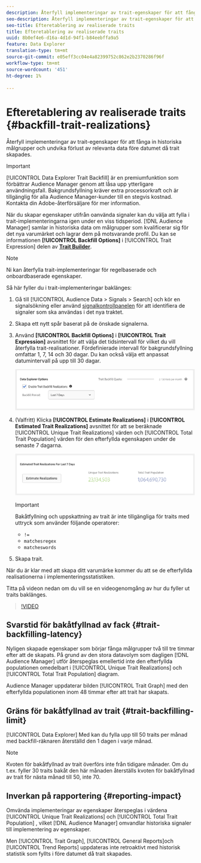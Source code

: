 ```yaml
---
description: Återfyll implementeringar av trait-egenskaper för att fånga in historiska målgrupper och undvika förlust av relevanta data före datumet då trait skapades.
seo-description: Återfyll implementeringar av trait-egenskaper för att fånga in historiska målgrupper och undvika förlust av relevanta data före datumet då trait skapades.
seo-title: Efteretablering av realiserade traits
title: Efteretablering av realiserade traits
uuid: 8b0ef4e6-d16a-4d1d-94f1-b84eebffa9a5
feature: Data Explorer
translation-type: tm+mt
source-git-commit: e05eff3cc04e4a82399752c862e2b2370286f96f
workflow-type: tm+mt
source-wordcount: '451'
ht-degree: 1%

---
```



# Efteretablering av realiserade traits {#backfill-trait-realizations}

Återfyll implementeringar av trait-egenskaper för att fånga in historiska målgrupper och undvika förlust av relevanta data före datumet då trait skapades.

>[!IMPORTANT]
>
>[!UICONTROL Data Explorer Trait Backfill] är en premiumfunktion som förbättrar Audience Manager genom att låsa upp ytterligare användningsfall. Bakgrundsfyllning kräver extra processorkraft och är tillgänglig för alla Audience Manager-kunder till en stegvis kostnad. Kontakta din Adobe-återförsäljare för mer information.

När du skapar egenskaper utifrån oanvända signaler kan du välja att fylla i trait-implementeringarna igen under en viss tidsperiod. [!DNL Audience Manager] samlar in historiska data om målgrupper som kvalificerar sig för det nya varumärket och lagrar dem på motsvarande profil. Du kan se informationen **[!UICONTROL Backfill Options]** i [!UICONTROL Trait Expression] delen av **[Trait Builder](../../features/traits/about-trait-builder.md)**.

>[!NOTE]
>
>Ni kan återfylla trait-implementeringar för regelbaserade och onboardbaserade egenskaper.

Så här fyller du i trait-implementeringar baklänges:

1. Gå till [!UICONTROL Audience Data > Signals > Search] och kör en signalsökning eller använd [signalkontrollpanelen](../../features/data-explorer/data-explorer-signals-dashboard.md) för att identifiera de signaler som ska användas i det nya traktet.
1. Skapa ett nytt spår baserat på de önskade signalerna.
1. Använd **[!UICONTROL Backfill Options]** i **[!UICONTROL Trait Expression]** avsnittet för att välja det tidsintervall för vilket du vill återfylla trait-realisationer. Fördefinierade intervall för bakgrundsfyllning omfattar 1, 7, 14 och 30 dagar. Du kan också välja ett anpassat datumintervall på upp till 30 dagar.

   ![trait-backfill](assets/signals-trait-backfill.png)

1. (Valfritt) Klicka **[!UICONTROL Estimate Realizations]** i **[!UICONTROL Estimated Trait Realizations]** avsnittet för att se beräknade [!UICONTROL Unique Trait Realizations] värden och [!UICONTROL Total Trait Population] värden för den efterfyllda egenskapen under de senaste 7 dagarna.

   ![estimat-trait-realizations](assets/estimate-trait-realizations.png)

   >[!IMPORTANT]
   >
   >Bakåtfyllning och uppskattning av trait är inte tillgängliga för traits med uttryck som använder följande operatorer:
   >    * `!=`
   >    * `matchesregex`
   >    * `matcheswords`

1. Skapa trait.

När du är klar med att skapa ditt varumärke kommer du att se de efterfyllda realisationerna i implementeringsstatistiken.

Titta på videon nedan om du vill se en videogenomgång av hur du fyller ut traits baklänges.

>[!VIDEO](https://video.tv.adobe.com/v/25169/)

## Svarstid för bakåtfyllnad av fack {#trait-backfilling-latency}

Nyligen skapade egenskaper som börjar fånga målgrupper två till tre timmar efter att de skapats. På grund av den stora datavolym som dagligen [!DNL Audience Manager] utför återspeglas emellertid inte den efterfyllda populationen omedelbart i [!UICONTROL Unique Trait Realizations] och [!UICONTROL Total Trait Population] diagram.

Audience Manager uppdaterar bilden [!UICONTROL Trait Graph] med den efterfyllda populationen inom 48 timmar efter att trait har skapats.

## Gräns för bakåtfyllnad av trait {#trait-backfilling-limit}

[!UICONTROL Data Explorer] Med kan du fylla upp till 50 traits per månad med backfill-räknaren återställd den 1 dagen i varje månad.

>[!NOTE]
>
>Kvoten för bakåtfyllnad av trait överförs inte från tidigare månader. Om du t.ex. fyller 30 traits bakåt den här månaden återställs kvoten för bakåtfyllnad av trait för nästa månad till 50, inte 70.

## Inverkan på rapportering {#reporting-impact}

Omvända implementeringar av egenskaper återspeglas i värdena [!UICONTROL Unique Trait Realizations] och [!UICONTROL Total Trait Population] , vilket [!DNL Audience Manager] omvandlar historiska signaler till implementering av egenskaper.

Men [!UICONTROL Trait Graph], [!UICONTROL General Reports]och [!UICONTROL Trend Reports] uppdateras inte retroaktivt med historisk statistik som fyllts i före datumet då trait skapades.